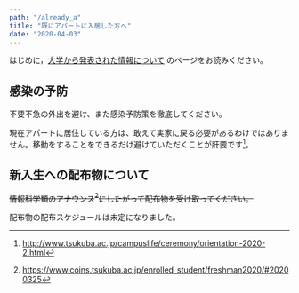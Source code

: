 ```yaml
---
path: "/already_a"
title: "既にアパートに入居した方へ"
date: "2020-04-03"
---
```


はじめに，[大学から発表された情報について](/univ_info) のページをお読みください。

## 感染の予防

不要不急の外出を避け、また感染予防策を徹底してください。

現在アパートに居住している方は、敢えて実家に戻る必要があるわけではありません。移動をすることをできるだけ避けていただくことが肝要です[^1]。

[^1]: http://www.tsukuba.ac.jp/campuslife/ceremony/orientation-2020-2.html

## 新入生への配布物について

~~情報科学類のアナウンス[^2]にしたがって配布物を受け取ってください。~~

配布物の配布スケジュールは未定になりました。

[^2]: https://www.coins.tsukuba.ac.jp/enrolled_student/freshman2020/#20200325
